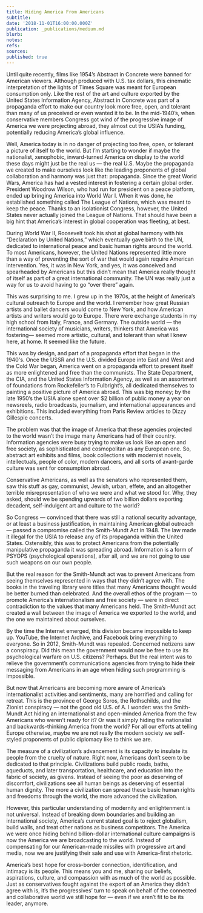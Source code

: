 ```yaml
---
title: Hiding America From Americans
subtitle: 
date: '2018-11-01T16:00:00.000Z'
publication: _publications/medium.md
blurb: 
notes: 
refs: 
sources: 
published: true
---
```

Until quite recently, films like 1954’s Abstract in Concrete were banned for American viewers. Although produced with U.S. tax dollars, this cinematic interpretation of the lights of Times Square was meant for European consumption only. Like the rest of the art and culture exported by the United States Information Agency, Abstract in Concrete was part of a propaganda effort to make our country look more free, open, and tolerant than many of us preceived or even wanted it to be. In the mid-1940’s, when conservative members Congress got wind of the progressive image of America we were projecting abroad, they almost cut the USIA’s funding, potentially reducing America’s global influence.

Well, America today is in no danger of projecting too free, open, or tolerant a picture of itself to the world. But I’m starting to wonder if maybe the nationalist, xenophobic, inward-turned America on display to the world these days might just be the real us — the real U.S. Maybe the propaganda we created to make ourselves look like the leading proponents of global collaboration and harmony was just that: propaganda.
Since the great World Wars, America has had a vested interest in fostering a certain global order. President Woodrow Wilson, who had run for president on a peace platform, ended up bringing America into World War I. When it was done, he established something called The League of Nations, which was meant to keep the peace. Thanks to an isolationist Congress, however, the United States never actually joined the League of Nations. That should have been a big hint that America’s interest in global cooperation was fleeting, at best.

During World War II, Roosevelt took his shot at global harmony with his “Declaration by United Nations,” which eventually gave birth to the UN, dedicated to international peace and basic human rights around the world. To most Americans, however, the United Nations represented little more than a way of preventing the sort of war that would again require American intervention. Yes, it was in New York, and yes, it was conceived and spearheaded by Americans but this didn’t mean that America really thought of itself as part of a great international community. The UN was really just a way for us to avoid having to go “over there” again.

This was surprising to me. I grew up in the 1970s, at the height of America’s cultural outreach to Europe and the world. I remember how great Russian artists and ballet dancers would come to New York, and how American artists and writers would go to Europe. There were exchange students in my high school from Italy, France, and Germany. The outside world — the international society of musicians, writers, thinkers that America was fostering— seemed more artistic, cultural, and tolerant than what I knew here, at home. It seemed like the future.

This was by design, and part of a propaganda effort that began in the 1940's. Once the USSR and the U.S. divided Europe into East and West and the Cold War began, America went on a propaganda effort to present itself as more enlightened and free than the communists. The State Department, the CIA, and the United States Information Agency, as well as an assortment of foundations from Rockefeller’s to Fulbright’s, all dedicated themselves to painting a positive picture of America abroad. This was big money; by the late 1950’s the USIA alone spent over $2 billion of public money a year on newsreels, radio broadcasts, journalism, and international appearances and exhibitions. This included everything from Paris Review articles to Dizzy Gillespie concerts.

The problem was that the image of America that these agencies projected to the world wasn’t the image many Americans had of their country. Information agencies were busy trying to make us look like an open and free society, as sophisticated and cosmopolitan as any European one. So, abstract art exhibits and films, book collections with modernist novels, intellectuals, people of color, modern dancers, and all sorts of avant-garde culture was sent for consumption abroad.

Conservative Americans, as well as the senators who represented them, saw this stuff as gay, communist, Jewish, urban, effete, and an altogether terrible misrepresentation of who we were and what we stood for. Why, they asked, should we be spending upwards of two billion dollars exporting decadent, self-indulgent art and culture to the world?

So Congress — convinced that there was still a national security advantage, or at least a business justification, in maintaining American global outreach — passed a compromise called the Smith-Mundt Act in 1948. The law made it illegal for the USIA to release any of its propaganda within the United States. Ostensibly, this was to protect Americans from the potentially manipulative propaganda it was spreading abroad. Information is a form of PSYOPS (psychological operations), after all, and we are not going to use such weapons on our own people.

But the real reason for the Smith-Mundt act was to prevent Americans from seeing themselves represented in ways that they didn’t agree with. The books in the traveling library were titles that many Americans thought would be better burned than celebrated. And the overall ethos of the program — to promote America’s internationalism and free society — were in direct contradiction to the values that many Americans held. The Smith-Mundt act created a wall between the image of America we exported to the world, and the one we maintained about ourselves.

By the time the Internet emerged, this division became impossible to keep up. YouTube, the Internet Archive, and Facebook bring everything to everyone. So in 2012, Smith-Mundt was repealed. Concerned netizens saw a conspiracy. Did this mean the government would now be free to use its psychological warfare on U.S. citizens? Perhaps. But the real intent was to relieve the government’s communications agencies from trying to hide their messaging from Americans in an age when hiding such programming is impossible.

But now that Americans are becoming more aware of America’s internationalist activities and sentiments, many are horrified and calling for retreat. This is the province of George Soros, the Rothschilds, and the Zionist conspiracy — not the good old U.S. of A. I wonder: was the Smith-Mundt Act hiding an internationalist and open-minded America from the few Americans who weren’t ready for it? Or was it simply hiding the nationalist and backwards-thinking America from the world? For all our efforts at telling Europe otherwise, maybe we are not really the modern society we self-styled proponents of public diplomacy like to think we are.

The measure of a civilization’s advancement is its capacity to insulate its people from the cruelty of nature. Right now, Americans don’t seem to be dedicated to that principle. Civilizations build public roads, baths, aqueducts, and later transportation, healthcare, and education into the fabric of society, as givens. Instead of seeing the poor as deserving of discomfort, civilizations see all human beings as deserving of essential human dignity. The more a civilization can spread these basic human rights and freedoms through the world, the more advanced the civilization.

However, this particular understanding of modernity and enlightenment is not universal. Instead of breaking down boundaries and building an international society, America’s current stated goal is to reject globalism, build walls, and treat other nations as business competitors. The America we were once hiding behind billion-dollar international culture campaigns is now the America we are broadcasting to the world. Instead of compensating for our American-made missiles with progressive art and media, now we are justifying their sale and use with America-first rhetoric.

America’s best hope for cross-border connection, identification, and intimacy is its people. This means you and me, sharing our beliefs, aspirations, culture, and compassion with as much of the world as possible. Just as conservatives fought against the export of an America they didn’t agree with is, it’s the progressives’ turn to speak on behalf of the connected and collaborative world we still hope for — even if we aren’t fit to be its leader, anymore.
